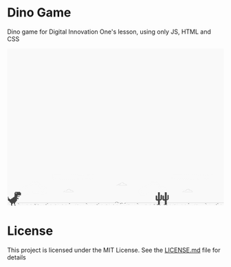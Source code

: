 # Dino Game 
Dino game for Digital Innovation One's lesson, using only JS, HTML and CSS

![screenshot](example.png?raw=true "screenshot")

# License
This project is licensed under the MIT License. See the [LICENSE.md](LICENSE.md) file for details
